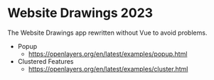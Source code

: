 # Website Drawings 2023

The Website Drawings app rewritten without Vue to avoid problems.

* Popup
  * https://openlayers.org/en/latest/examples/popup.html
* Clustered Features
  * https://openlayers.org/en/latest/examples/cluster.html  
